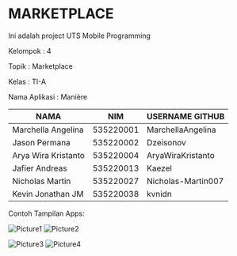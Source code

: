 # MARKETPLACE

Ini adalah project UTS Mobile Programming

Kelompok        : 4

Topik           : Marketplace

Kelas           : TI-A

Nama Aplikasi   : Manière

| NAMA                | NIM       | USERNAME GITHUB    |
|---------------------|-----------|--------------------|
| Marchella Angelina  | 535220001 | MarchellaAngelina  |
| Jason Permana       | 535220002 | Dzeisonov          |
| Arya Wira Kristanto | 535220004 | AryaWiraKristanto  |
| Jafier Andreas      | 535220013 | Kaezel             |
| Nicholas Martin     | 535220027 | Nicholas-Martin007 |
| Kevin Jonathan JM   | 535220038 | kvnidn             |


Contoh Tampilan Apps:

![Picture1](https://github.com/Dzeisonov/marketplace/assets/100126712/646283de-d2db-454f-937b-9b3d00e78580)
![Picture2](https://github.com/Dzeisonov/marketplace/assets/100126712/b7cb05d6-92ac-447b-8135-0838bc141c40)

![Picture3](https://github.com/Dzeisonov/marketplace/assets/100126712/8b99ee98-dc2a-4377-87c9-8259ea687830)
![Picture4](https://github.com/Dzeisonov/marketplace/assets/100126712/624d16b5-f007-4434-9c04-d78ae2a89f19)








